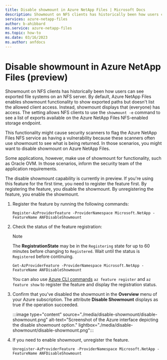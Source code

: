 ```yaml
---
title: Disable showmount in Azure NetApp Files | Microsoft Docs
description: Showmount on NFS clients has historically been how users can see exported file systems on an NFS server. You can disable the showmount if it presents a security concern for your needs.
services: azure-netapp-files
author: b-ahibbard
ms.service: azure-netapp-files
ms.topic: how-to
ms.date: 03/16/2023
ms.author: anfdocs
---
```

# Disable showmount in Azure NetApp Files (preview)

Showmount on NFS clients has historically been how users can see exported file systems on an NFS server. By default, Azure NetApp Files enables showmount functionality to show exported paths but doesn't list the allowed client access. Instead, showmount displays that (everyone) has access. The setting allows NFS clients to use the `showmount -e` command to see a list of exports available on the Azure NetApp Files NFS-enabled storage endpoint.

This functionality might cause security scanners to flag the Azure NetApp Files NFS service as having a vulnerability because these scanners often use showmount to see what is being returned. In those scenarios, you might want to disable showmount on Azure NetApp Files.

Some applications, however, make use of showmount for functionality, such as Oracle OVM. In those scenarios, inform the security team of the application requirements.

The disable showmount capability is currently in preview. If you're using this feature for the first time, you need to register the feature first. By registering the feature, you disable the showmount. By unregistering the feature, you enable the showmount. 

1.  Register the feature by running the following commands:

    ```azurepowershell-interactive
    Register-AzProviderFeature -ProviderNamespace Microsoft.NetApp -FeatureName ANFDisableShowmount
    ```

2. Check the status of the feature registration: 

    > [!NOTE]
    > The **RegistrationState** may be in the `Registering` state for up to 60 minutes before changing to `Registered`. Wait until the status is `Registered` before continuing.

    ```azurepowershell-interactive
    Get-AzProviderFeature -ProviderNamespace Microsoft.NetApp -FeatureName ANFDisableShowmount
    ```

    You can also use [Azure CLI commands](/cli/azure/feature) `az feature register` and `az feature show` to register the feature and display the registration status. 

3. Confirm that you've disabled the showmount in the **Overview** menu of your Azure subscription. The attribute **Disable Showmount** displays as true if the operation succeeded.

    :::image type="content" source="./media/disable-showmount/disable-showmount.png" alt-text="Screenshot of the Azure interface depicting the disable showmount option." lightbox="./media/disable-showmount/disable-showmount.png":::

4. If you need to enable showmount, unregister the feature. 
 
    ```azurepowershell-interactive
    Unregister-AzProviderFeature -ProviderNamespace Microsoft.NetApp -FeatureName ANFDisableShowmount
    ```

